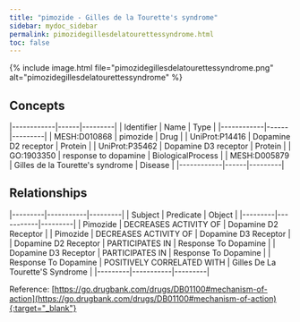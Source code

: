 ```yaml
---
title: "pimozide - Gilles de la Tourette's syndrome"
sidebar: mydoc_sidebar
permalink: pimozidegillesdelatourettessyndrome.html
toc: false 
---
```


{% include image.html file="pimozidegillesdelatourettessyndrome.png" alt="pimozidegillesdelatourettessyndrome" %}

## Concepts

|------------|------|---------|
| Identifier | Name | Type    |
|------------|------|---------|
| MESH:D010868 | pimozide | Drug |
| UniProt:P14416 | Dopamine D2 receptor | Protein |
| UniProt:P35462 | Dopamine D3 receptor | Protein |
| GO:1903350 | response to dopamine | BiologicalProcess |
| MESH:D005879 | Gilles de la Tourette's syndrome | Disease |
|------------|------|---------|

## Relationships

|---------|-----------|---------|
| Subject | Predicate | Object  |
|---------|-----------|---------|
| Pimozide | DECREASES ACTIVITY OF | Dopamine D2 Receptor |
| Pimozide | DECREASES ACTIVITY OF | Dopamine D3 Receptor |
| Dopamine D2 Receptor | PARTICIPATES IN | Response To Dopamine |
| Dopamine D3 Receptor | PARTICIPATES IN | Response To Dopamine |
| Response To Dopamine | POSITIVELY CORRELATED WITH | Gilles De La Tourette'S Syndrome |
|---------|-----------|---------|

Reference: [https://go.drugbank.com/drugs/DB01100#mechanism-of-action](https://go.drugbank.com/drugs/DB01100#mechanism-of-action){:target="_blank"}